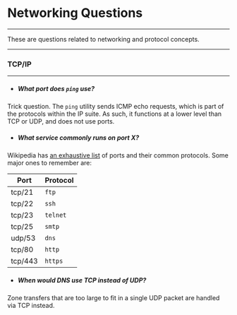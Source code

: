 # Networking Questions
------
These are questions related to networking and protocol concepts. 

------
### TCP/IP
------

+ ##### What port does `ping` use?
Trick question. The `ping` utility sends ICMP echo requests, which is part of the protocols within the IP 
suite. As such, it functions at a lower level than TCP or UDP, and does not use ports. 

+ ##### What service commonly runs on port X?
Wikipedia has [an exhaustive list](https://en.wikipedia.org/wiki/List_of_TCP_and_UDP_port_numbers) of ports 
and their common protocols. Some major ones to remember are:

   Port | Protocol
   --- | --- 
   tcp/21   | `ftp` 
   tcp/22   | `ssh` 
   tcp/23   | `telnet` 
   tcp/25   | `smtp`
   udp/53   | `dns`
   tcp/80   | `http`
   tcp/443  | `https`

+ ##### When would DNS use TCP instead of UDP?
Zone transfers that are too large to fit in a single UDP packet are handled via TCP instead.


